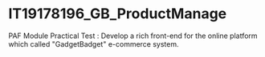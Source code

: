 # IT19178196_GB_ProductManage
PAF Module Practical Test :
Develop a rich front-end for the online platform which called "GadgetBadget" e-commerce system.
